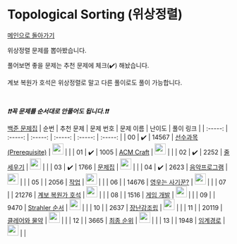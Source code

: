 # Topological Sorting (위상정렬)

[메인으로 돌아가기](https://github.com/tony9402/baekjoon)

위상정렬 문제를 뽑아봤습니다.

풀어보면 좋을 문제는 추천 문제에 체크(:heavy_check_mark:) 해놨습니다.

계보 복원가 호석은 위상정렬로 말고 다른 풀이로도 풀이 가능합니다.

<br>

***❗️❗️꼭 문제를 순서대로 안풀어도 됩니다.❗️❗️***

[백준 문제집](https://www.acmicpc.net/workbook/view/7165)
|          순번          |        추천 문제         |        문제 번호         |        문제 이름         |         난이도          |        풀이 링크         |
| :-----: | :-----: | :-----: | :-----: | :-----: | :-----: |
| 00 |  :heavy_check_mark:  |  14567  | <a href="http://boj.kr/14567" target="_blank">선수과목 (Prerequisite)</a> | <img height="25px" width="25px=" src="https://static.solved.ac/tier_small/11.svg"/> |                      |
| 01 |  :heavy_check_mark:  |  1005   | <a href="http://boj.kr/1005" target="_blank">ACM Craft</a> | <img height="25px" width="25px=" src="https://static.solved.ac/tier_small/13.svg"/> |                      |
| 02 |  :heavy_check_mark:  |  2252   | <a href="http://boj.kr/2252" target="_blank">줄 세우기</a> | <img height="25px" width="25px=" src="https://static.solved.ac/tier_small/14.svg"/> |                      |
| 03 |  :heavy_check_mark:  |  1766   | <a href="http://boj.kr/1766" target="_blank">문제집</a> | <img height="25px" width="25px=" src="https://static.solved.ac/tier_small/14.svg"/> |                      |
| 04 |  :heavy_check_mark:  |  2623   | <a href="http://boj.kr/2623" target="_blank">음악프로그램</a> | <img height="25px" width="25px=" src="https://static.solved.ac/tier_small/14.svg"/> |                      |
| 05 |                      |  2056   | <a href="http://boj.kr/2056" target="_blank">작업</a> | <img height="25px" width="25px=" src="https://static.solved.ac/tier_small/12.svg"/> |                      |
| 06 |                      |  14676  | <a href="http://boj.kr/14676" target="_blank">영우는 사기꾼?</a> | <img height="25px" width="25px=" src="https://static.solved.ac/tier_small/12.svg"/> |                      |
| 07 |                      |  21276  | <a href="http://boj.kr/21276" target="_blank">계보 복원가 호석</a> | <img height="25px" width="25px=" src="https://static.solved.ac/tier_small/12.svg"/> |                      |
| 08 |                      |  1516   | <a href="http://boj.kr/1516" target="_blank">게임 개발</a> | <img height="25px" width="25px=" src="https://static.solved.ac/tier_small/13.svg"/> |                      |
| 09 |                      |  9470   | <a href="http://boj.kr/9470" target="_blank">Strahler 순서</a> | <img height="25px" width="25px=" src="https://static.solved.ac/tier_small/13.svg"/> |                      |
| 10 |                      |  2637   | <a href="http://boj.kr/2637" target="_blank">장난감조립</a> | <img height="25px" width="25px=" src="https://static.solved.ac/tier_small/14.svg"/> |                      |
| 11 |                      |  20119  | <a href="http://boj.kr/20119" target="_blank">클레어와 물약</a> | <img height="25px" width="25px=" src="https://static.solved.ac/tier_small/14.svg"/> |                      |
| 12 |                      |  3665   | <a href="http://boj.kr/3665" target="_blank">최종 순위</a> | <img height="25px" width="25px=" src="https://static.solved.ac/tier_small/15.svg"/> |                      |
| 13 |                      |  1948   | <a href="http://boj.kr/1948" target="_blank">임계경로</a> | <img height="25px" width="25px=" src="https://static.solved.ac/tier_small/16.svg"/> |                      |
